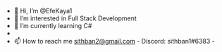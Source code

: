 - 👋 Hi, I’m @EfeKaya1
- 👀 I’m interested in Full Stack Development
- 🌱 I’m currently learning C# 
- 
- 📫 How to reach me sithban2@gmail.com - Discord: sithban1#6383 -

<!---
EfeKaya1/EfeKaya1 is a ✨ special ✨ repository because its `README.md` (this file) appears on your GitHub profile.
You can click the Preview link to take a look at your changes.
--->
